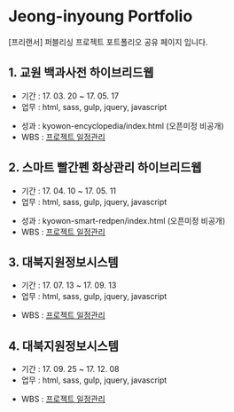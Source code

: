 # Jeong-inyoung Portfolio
[프리랜서] 퍼블리싱 프로젝트 포트폴리오 공유 페이지 입니다.


## 1. 교원 백과사전 하이브리드웹
- 기간 : 17. 03. 20 ~ 17. 05. 17
- 업무 : html, sass, gulp, jquery, javascript
<!-- - 성과 : [kyowon-encyclopedia/index.html](https://designens.github.io/kyowon-encyclopedia/index.html) -->
- 성과 : kyowon-encyclopedia/index.html (오픈미정 비공개)
- WBS : [프로젝트 일정관리](https://goo.gl/aKepDb)

## 2. 스마트 빨간펜 화상관리 하이브리드웹
- 기간 : 17. 04. 10 ~ 17. 05. 11
- 업무 : html, sass, gulp, jquery, javascript
<!-- - 성과 : [kyowon-smart-redpen/index.html](https://designens.github.io/kyowon-smart-redpen/index.html) -->
- 성과 : kyowon-smart-redpen/index.html (오픈미정 비공개)
- WBS : [프로젝트 일정관리](https://goo.gl/sqWnvM)

## 3. 대북지원정보시스템
- 기간 : 17. 07. 13 ~ 17. 09. 13
- 업무 : html, sass, gulp, jquery, javascript
<!-- - 성과 : [north-korea-support/index.html](https://designens.github.io/north-korea-support/index.html) -->
- WBS : [프로젝트 일정관리](https://goo.gl/JuVLNp)

## 4. 대북지원정보시스템
- 기간 : 17. 09. 25 ~ 17. 12. 08
- 업무 : html, sass, gulp, jquery, javascript
<!-- - 성과 : [unikorea/index.html](https://designens.github.io/unikorea/index.html) -->
- WBS : [프로젝트 일정관리](https://goo.gl/ZrCf7V)
